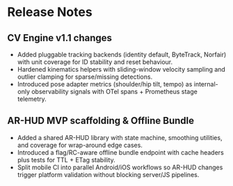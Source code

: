 # Release Notes

## CV Engine v1.1 changes
- Added pluggable tracking backends (identity default, ByteTrack, Norfair) with unit coverage for ID stability and reset behaviour.
- Hardened kinematics helpers with sliding-window velocity sampling and outlier clamping for sparse/missing detections.
- Introduced pose adapter metrics (shoulder/hip tilt, tempo) as internal-only observability signals with OTel spans + Prometheus stage telemetry.

## AR-HUD MVP scaffolding & Offline Bundle
- Added a shared AR-HUD library with state machine, smoothing utilities, and coverage for wrap-around edge cases.
- Introduced a flag/RC-aware offline bundle endpoint with cache headers plus tests for TTL + ETag stability.
- Split mobile CI into parallel Android/iOS workflows so AR-HUD changes trigger platform validation without blocking server/JS pipelines.
